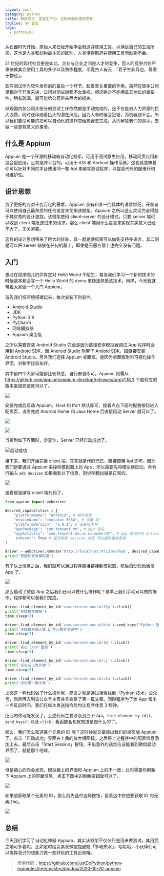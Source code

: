 ```yaml
---
layout: post
category: python
title: 解放双手，提高生产力，这款神器你值得拥有
tagline: by 豆豆
tags: 
  - python100
---
```


从石器时代开始，原始人来已经开始学会制造并使用工具，以满足自己的生活所需，这也是人类和动物最本质的区别，人类懂得制造并使用工具而动物不会。

21 世纪的现代社会更是如此，企业与企业之间是人才的竞争，而人的竞争力则严重依赖其会使用工具的多少以及熟练程度，毕竟古人有云：「君子生非异也，善假于物也」。

<!--more-->

软件测试作为软件发布前的最后一个环节，起着至关重要的作用。虽然在很多公司里相对于开发来讲，公司对测试岗都不太重视，但这绝对不能掩盖其地位的重要性，稍有疏漏，就可能给公司带来巨大的损失。

纵观国内各公司大部分的测试工作依然都是手动完成的，这不仅是对人力资源的巨大浪费，同时还伴随着巨大的潜在风险。因为人有时候会犯错，而机器则不会。所以我们要尽可能的把可以自动化的操作交给机器去完成，从而解放我们的双手，去做一些更有意义的事情。

## 什么是 Appium

Appium 是一个开源的移动端自动化框架，可用于测试原生应用，移动网页应用和混合型应用，且其是跨平台的，可用于 iOS 和 Android 操作系统。这也就意味着你可以针对不同的平台使用同一套 Api 来编写测试程序，以提高代码的服用行和可维护性。

## 设计思想

为了更好的应对千变万化的需求，Appium 没有和某一门具体的语言绑死，开发者可以使用自己最熟悉的任何语言来使用该框架。Appium 之所以这么灵活完全得益于其优秀的设计思路，该框架使用 client-server 的设计模式，只要 server 端可以收到 client 端发送过来的请求，那么 client 端用什么语言来实现其实意义已经不大了，无关紧要。

这样的设计思想带来了巨大的好处，其一就是使框架可以做到支持多语言，其二则是可以把 server 端放在任何机器上，即使是云服务器上也完全没有问题。

## 入门

想必在程序圈儿的你肯定对 Hello World 不陌生，每当我们学习一个新的技术的时候基本都会写一个 Hello World 的 demo 来快速熟悉该技术，同样，今天我就带着大家做一个入门 Appium。

首先我们把环境搭建起来，依次安装下列软件。

+ Android Studio
+ JDK
+ Python 3.8
+ PyCharm
+ 网易模拟器
+ Appium 桌面版

之所以需要安装 Android Studio 完全是因为链接安卓模拟器调试 App 程序时会用到 Android SDK，而 Android Studio 附带了 Andoid SDK，固直接安装 Android Studio。另外我们选择 Appium 桌面版，是因为桌面版附带可视化操作界面，对新手比较友好。

其中前四个大家可能都比较熟悉，自行安装即可。Appium 则需从 https://github.com/appium/appium-desktop/releases/tag/v1.18.3 下载对应的版本直接安装就可以了。

![](https://raw.githubusercontent.com/JustDoPython/justdopython.github.io/master/assets/images/2020/10/appium/001.png)

安装完成后启动 Appium，Host 和 Port 默认即可，接着点击下面的配置按钮进入配置页，设置完成 Android Home 和 Java Home 后直接启动 Server 就可以了。

![](https://raw.githubusercontent.com/JustDoPython/justdopython.github.io/master/assets/images/2020/10/appium/002.png)

![](https://raw.githubusercontent.com/JustDoPython/justdopython.github.io/master/assets/images/2020/10/appium/003.png)

当看到如下界面时，恭喜你，Server 已经启动成功了。

![启动成功](https://raw.githubusercontent.com/JustDoPython/justdopython.github.io/master/assets/images/2020/10/appium/004.png)

接下来，我们开始完善 client 端，其实就是代码而已，直接调用 Api 即可。因为我们是要通过 Appium 来操控模拟器上的 App，所以需要先将模拟器启动。命令行输入 `adb devices` 如果看到以下信息，则说明模拟器是正常的。

![](https://raw.githubusercontent.com/JustDoPython/justdopython.github.io/master/assets/images/2020/10/appium/005.png)

接着就是编写 client 端代码了，

```python
from appium import webdriver

desired_capabilities = {
    "platformName": "Android", # 操作系统
    "deviceName": "emulator-5554", # 设备 ID
    "platformVersion": "6.0.1", # 设备版本号
    "appPackage": "com.tencent.mm", # app 包名
    "appActivity": "com.tencent.mm.ui.LauncherUI", # app 启动时主 Activity
    'noReset': True # 是否保留 session 信息 可以避免重新登录
}

driver = webdriver.Remote('http://localhost:4723/wd/hub', desired_capabilities)
print('链接到安卓模拟器')
```

有了以上信息之后，我们就可以通过程序直接链接到模拟器，然后自动启动微信 App 了。

![](https://raw.githubusercontent.com/JustDoPython/justdopython.github.io/master/assets/images/2020/10/appium/006.png)

那么启动了微信 App 之后我们还可以做什么操作呢？基本上我们手动可以做的操作，程序都可以替我们完成。

```python
driver.find_element_by_id('com.tencent.mm:id/f8y').click()
print('查找搜索按钮')
time.sleep(3)

driver.find_element_by_id('com.tencent.mm:id/bhn').send_keys('Python 技术')
print('查找搜索输入框 & 写入搜索关键字')
time.sleep(3)

driver.find_element_by_id('com.tencent.mm:id/tm').click()
print('点击 icon 图标')
time.sleep(3)

driver.find_element_by_id('com.tencent.mm:id/cj').click()
print('点击右上角头像')
time.sleep(3)

driver.find_element_by_id('com.tencent.mm:id/a1u').click()
print('点击第一篇文章')
```

上面这一套代码做了什么操作呢，简言之就是通过搜索找到「Python 技术」公众号，然后再去到该公众号主页并且查看了第一篇文章。同时程序为了给 App 留出一点反应时间，我们在每次发送指令后均让程序休息 3 秒钟。

细心的你可能发现了，上述代码主要涉及到三个 Api，`find_element_by_id()`、`send_keys()` 以及 `click`，看函数名也就知道是做什么的了。

那么，我们怎么知道某个元素的 ID 呢？这时候就又要请出我们的桌面版 Appium 了。点击「启动成功」界面右上角的放大镜图标。之后将上述程序中的配置信息添加上去，最后点击「Start Session」按钮，不出意外的话你应该能看到微信启动界面了，就是那个地球。

![](https://raw.githubusercontent.com/JustDoPython/justdopython.github.io/master/assets/images/2020/10/appium/007.png)

但是细心的你会发现，模拟器上的界面和 Appium 上的不一致，此时需要你刷新下 Appium 上的界面信息，点击下图中的刷新按钮就可以了。

![](https://raw.githubusercontent.com/JustDoPython/justdopython.github.io/master/assets/images/2020/10/appium/008.png)

如果想获取某个元素的 ID，那么则先选中选择按钮，接着选中你想要获取 ID 的元素即可。

![](https://raw.githubusercontent.com/JustDoPython/justdopython.github.io/master/assets/images/2020/10/appium/009.png)

## 总结

今天我们学习了自动化神器 Appium，其实该框架不仅仅只是用来做测试，其用武之地可多着呢，比如定时给女票发微信提醒她「多喝热水」，哈哈哈，小伙伴们可以发挥自己的想象力做一些好玩的工具出来哦。

> 示例代码：https://github.com/JustDoPython/python-examples/tree/master/doudou/2020-10-20-appium
